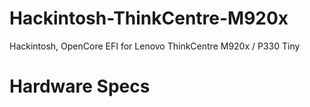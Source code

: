 # Hackintosh-ThinkCentre-M920x
Hackintosh, OpenCore EFI for Lenovo ThinkCentre M920x / P330 Tiny

# Hardware Specs